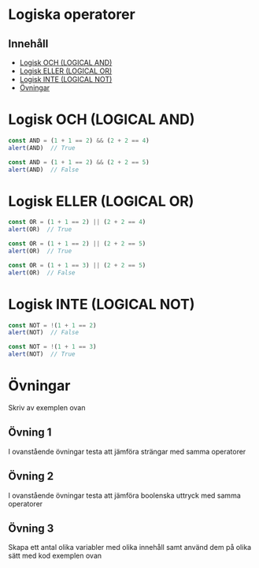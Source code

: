 # Logiska operatorer

## Innehåll

- [Logisk OCH (LOGICAL AND)](#logisk-och-logical-and)
- [Logisk ELLER (LOGICAL OR)](#logisk-eller-logical-or)
- [Logisk INTE (LOGICAL NOT)](#logisk-inte-logical-not)
- [Övningar](#vningar)

# Logisk OCH (LOGICAL AND)

```javascript
const AND = (1 + 1 == 2) && (2 + 2 == 4)
alert(AND)  // True
```

```javascript
const AND = (1 + 1 == 2) && (2 + 2 == 5)
alert(AND)  // False
```

# Logisk ELLER (LOGICAL OR)

```javascript
const OR = (1 + 1 == 2) || (2 + 2 == 4)
alert(OR)  // True
```

```javascript
const OR = (1 + 1 == 2) || (2 + 2 == 5)
alert(OR)  // True
```

```javascript
const OR = (1 + 1 == 3) || (2 + 2 == 5)
alert(OR)  // False
```

# Logisk INTE (LOGICAL NOT)

```javascript
const NOT = !(1 + 1 == 2)
alert(NOT)  // False
```

```javascript
const NOT = !(1 + 1 == 3)
alert(NOT)  // True
```

# Övningar

Skriv av exemplen ovan

## Övning 1
I ovanstående övningar testa att jämföra strängar med samma operatorer

## Övning 2
I ovanstående övningar testa att jämföra boolenska uttryck med samma operatorer

## Övning 3
Skapa ett antal olika variabler med olika innehåll samt använd dem på olika sätt med kod exemplen ovan




